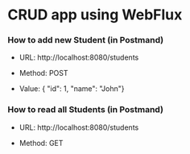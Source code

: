 # CRUD app using WebFlux

### How to add new Student (in Postmand) 

- URL: http://localhost:8080/students

- Method: POST

- Value: { "id": 1, "name": "John"}

### How to read all Students (in Postmand) 

- URL: http://localhost:8080/students

- Method: GET
